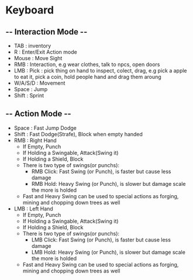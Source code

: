 # Keyboard
## -- Interaction Mode --
* TAB : inventory
* R : Enter/Exit Action mode
* Mouse : Move Sight
* RMB : Interaction, e.g wear clothes, talk to npcs, open doors
* LMB : Pick : pick thing on hand to inspect, colect, drag, e.g pick a apple to eat it, pick a coin, hold people hand and drag them aroung
* W/A/S/D : Movement
* Space : Jump
* Shift : Sprint

## -- Action Mode --
* Space : Fast Jump Dodge
* Shift : Fast Dodge(Strafe), Block when empty handed
* RMB : Right Hand
    * If Empty, Punch
    * If Holding a Swingable, Attack(Swing it)
    * If Holding a Shield, Block
    * There is two type of swings(or punchs):
        * RMB Click: Fast Swing (or Punch), is faster but cause less damage
        * RMB Hold: Heavy Swing (or Punch), is slower but damage scale the more is holded
    * Fast and Heavy Swing can be used to special actions as forging, mining and chopping down trees as well 
* LMB :  Left Hand
    * If Empty, Punch
    * If Holding a Swingable, Attack(Swing it)
    * If Holding a Shield, Block
    * There is two type of swings(or punchs):
        * LMB Click: Fast Swing (or Punch), is faster but cause less damage
        * LMB Hold: Heavy Swing (or Punch), is slower but damage scale the more is holded
    * Fast and Heavy Swing can be used to special actions as forging, mining and chopping down trees as well 